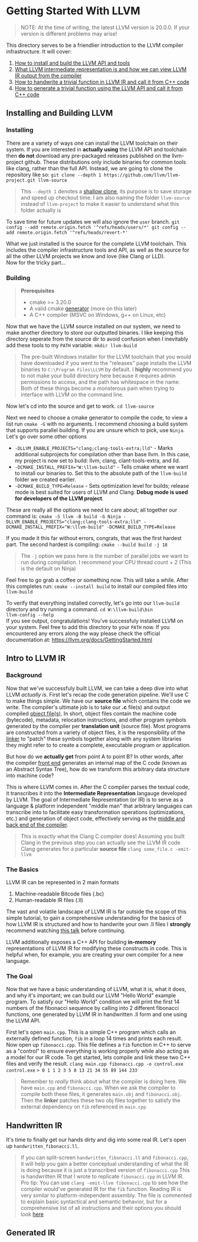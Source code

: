 # Getting Started With LLVM

> NOTE: At the time of writing, the latest LLVM version is 20.0.0. If your version is different problems may arise!

This directory serves to be a friendlier introduction to the LLVM compiler infrastructure.
It will cover:
1. [How to install and build the LLVM API and tools](#installing-and-building-llvm)
2. [What LLVM intermediate representation is and how we can view LLVM IR output from the compiler](#intro-to-llvm-ir)
3. [How to handwrite a trivial function in LLVM IR and call it from C++ code](#handwritten-ir)
4. [How to generate a trivial function using the LLVM API and call it from C++ code](#generated-ir)

## Installing and Building LLVM

### Installing
There are a variety of ways one can install the LLVM toolchain on their system.
If you are interested in **actually using** the LLVM API and toolchain then **do not** download any pre-packaged releases published on the llvm-project github.
These distributions only include binaries for common tools like clang, rather than the full API.
Instead, we are going to clone the repository like so:
`git clone --depth 1 https://github.com/llvm/llvm-project.git llvm-source`
> This `--depth 1` denotes a [shallow clone](git-scm.com/docs/git-clone#Documentation/git-clone.txt---depthltdepthgt), its purpose is to save storage and speed up checkout time.
> I am also naming the folder `llvm-source` instead of `llvm-project` to make it easier to understand what this folder actually is

To save time for future updates we will also ignore the `user` branch.
`git config --add remote.origin.fetch '^refs/heads/users/*'
git config --add remote.origin.fetch '^refs/heads/revert-*'`

What we just installed is the source for the complete LLVM toolchain.
This includes the compiler infrastructure tools and API, as well as the source for all the other LLVM projects we know and love (like Clang or LLD).\
Now for the tricky part...

### Building
> **Prerequisites**
> * cmake >= 3.20.0
> * A valid cmake [generator](https://cmake.org/cmake/help/latest/manual/cmake-generators.7.html) (more on this later)
> * A C++ compiler (MSVC on Windows, g++ on Linux, etc)

Now that we have the LLVM source installed on our system, we need to make another directory to store our outputted binaries.
I like keeping this directory seperate from the source dir to avoid confusion when I inevitably add these tools to my `PATH` variable.
`mkdir llvm-build`
> The pre-built Windows installer for the LLVM toolchain that you would have downloaded if you went to the "releases" page installs the LLVM binaries to `C:\Program Files\LLVM` by default.
> I **highly** recommend you to not make your build directory here because it requires admin permissions to access, and the path has whitespace in the name.
> Both of these things become a monsterous pain when trying to interface with LLVM on the command line.

Now let's cd into the source and get to work.
`cd llvm-source`

Next we need to choose a cmake generator to compile the code, to view a list run `cmake -G` with no arguments.
I recommend choosing a build system that supports parallel building. If you are unsure which to pick, use `Ninja`.
Let's go over some other options
* `-DLLVM_ENABLE_PROJECTS="clang;clang-tools-extra;lld"` - Marks additional subprojects for compilation other than base llvm. In this case,
my project is now set to build: llvm, clang, clant-tools-extra, and lld.
* `-DCMAKE_INSTALL_PREFIX="W:\llvm-build"` - Tells cmake where we want to install our binaries to. Set this to the absolute path of the `llvm-build` folder we created earlier.
* `-DCMAKE_BUILD_TYPE=Release` - Sets optimization level for builds; release mode is best suited for users of LLVM and Clang. **Debug mode is used for developers of the LLVM project**.

These are really all the options we need to care about; all together our command is:
`cmake -S llvm -B build -G Ninja -DLLVM_ENABLE_PROJECTS="clang;clang-tools-extra;lld" -DCMAKE_INSTALL_PREFIX="W:\llvm-build" -DCMAKE_BUILD_TYPE=Release`

If you made it this far without errors, congrats, that was the first hardest part.
The second hardest is compiling:
`cmake --build build -j 18`
> The `-j` option we pass here is the number of parallel jobs we want to run during compilation. I recommend your CPU thread count + 2 (This is the default on Ninja)

Feel free to go grab a coffee or something now. This will take a while.
After this completes run:
`cmake --install build`
to install our compiled files into `llvm-build`

To verify that everything installed correctly, let's go into our `llvm-build` directory and try running a command.
`cd W:\llvm-build\bin`\
`llvm-config --help`\
If you see output, congratulations! You've successfuly installed LLVM on your system. Feel free to add this directory to your `PATH` now.
If you encountered any errors along the way please check the official documentation at: <https://llvm.org/docs/GettingStarted.html>

## Intro to LLVM IR

### Background

Now that we've successfuly built LLVM, we can take a deep dive into what LLVM *actually is*.
First let's recap the code generation pipeline. We'll use C to make things simple.
We have our **source file** which contains the code we write. The compiler's ultimate job is to take our **.c** file(s) and output compiled [object file(s)](https://en.wikipedia.org/wiki/Object_file).
In short, object files contain the machine code (bytecode), metadata, relocation instructions, and other program symbols generated by the compiler per **translation unit** (source file).
Most programs are constructed from a variety of object files, it is the responsibility of the [linker](https://en.wikipedia.org/wiki/Linker_(computing)) to "patch" these symbols together 
along with any system libraries they might refer to to create a complete, executable program or application.

But how do we **actually get** from point A to point B? In other words, after the compiler [front end](https://en.wikipedia.org/wiki/Compiler#Front_end) generates an internal map of the C code (known as an Abstract Syntax Tree), how do we transform this arbitrary data structure into machine code?

This is where LLVM comes in. After the C compiler parses the textual code, it transcribes it into the **Intermediate Representation** langauge developed by LLVM. 
The goal of Intermediate Representation (or IR) is to serve as a language & platform independent "middle man" that arbitrary languages can transcribe into to facilitate easy transformation operations (optimizations, etc.) and generation of object code,
effectively serving as the [middle and back end of the compiler](https://en.wikipedia.org/wiki/Compiler#Middle_end). 
> This is exactly what the Clang C compiler does! Assuming you built Clang in the previous step you can actually see the LLVM IR code Clang generates for a particular **source file**
> `clang some_file.c -emit-llvm`

### The Basics
LLVM IR can be represented in 2 main formats
1. Machine-readable Bitcode files (.bc)
2. Human-readable IR files (.ll)

The vast and volatile landscape of LLVM IR is far outside the scope of this simple tutorial, to gain a comprehensive understanding for the basics of how LLVM IR is structured and how to handwrite your own .ll files I **strongly** recommend watching [this talk](https://www.youtube.com/watch?v=m8G_S5LwlTo) before continuing.

LLVM additionally exposes a C++ API for building **in-memory** representations of LLVM IR for modifying these constructs in code. This is helpful when, for example, you are creating your own compiler for a new language.

### The Goal
Now that we have a basic understanding of LLVM, what it is, what it does, and why it's important; we can build our LLVM "Hello World" example program.
To satisfy our "Hello World" condition we will print the first 14 numbers of the fibonacci sequence by calling into 2 different fibonacci functions, one generated by LLVM IR in handwritten .ll form and one using the LLVM API.

First let's open `main.cpp`. This is a simple C++ program which calls an externally defined function, `fib` in a loop 14 times and prints each result.
Now open up `fibonacci.cpp`. This file defines a `fib` function in C++ to serve as a "control" to ensure everything is working properly while also acting as a model for our IR code.
To get started, lets compile and link these two C++ files and verify the result.
`clang main.cpp fibonacci.cpp -o control.exe`
`control.exe`
`> 0 1 1 2 3 5 8 13 21 34 55 89 144 233`
> Remember to *really* think about what the compiler is doing here. We have `main.cpp` and `fibonacci.cpp`.
> When we ask the compiler to compile both these files, it generates `main.obj` and `fibonacci.obj`.
> Then the **linker** patches these two obj files together to satisfy the external dependency on `fib` referenced in `main.cpp`

## Handwritten IR
It's time to finally get our hands dirty and dig into some real IR. Let's open up `handwritten_fibonacci.ll`. 
> If you can split-screen `handwritten_fibonacci.ll` and `fibonacci.cpp`, it will help you gain a better conceptual understanding of
> what the IR is doing because it is just a transcribed version of `fibonacci.cpp`
This is handwritten IR that I wrote to replicate `fibonacci.cpp` in LLVM IR.
> Pro tip: You can use `clang -emit-llvm fibonacci.cpp` to see how the compiler would've generated IR for the `fib` function. 
Reading IR is very similar to platform-independent assembly. The file is commented to explain basic syntactical and semantic behavior, but for a comprehensive list of all instructions and their options you should look [here](https://llvm.org/docs/LangRef.html) 



## Generated IR
